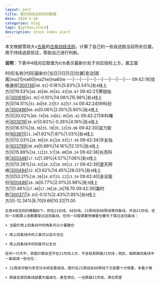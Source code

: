 ```yaml
---
layout: post
title: 股价四线法则实时数据
date: 2020-5-10
categories: blog
tags: [python,stock]
description: stock index alert
---
```



本文根据雪球大v[古泉](https://xueqiu.com/u/7148646888)的[古泉四线法则](https://xueqiu.com/7148646888/130498192)，计算了自己的一些自选股当前所处位置，用于持续追踪验证，帮助自己进行判断。

**说明**：下表中4线对应取值为`红色`表示最新价处于对应指标上方，属正面

时间|名称|代码|最新价|当日|3日|5日|位置|变动|距离|ma21|ma60|ma21w|ma60w
---|---|---|---|---|---|---|---|---
09:42:18|信维通信|[300136](https://xueqiu.com/S/SZ300136)|`48.91`|-0.18%|5.83%|3.54%|处`4`线上方|0|19.53%|`44.45`|`40.95`|`42.43`|`36.67`
09:42:21|寒锐钴业|[300618](https://xueqiu.com/S/SZ300618)|`61.92`|-0.10%|14.08%|15.98%|处`4`线上方|0|14.51%|`51.84`|`50.23`|`57.62`|`57.54`
09:42:24|中科创达|[300496](https://xueqiu.com/S/SZ300496)|`66.69`|0.06%|2.05%|5.60%|处`4`线上方|0|20.02%|`60.74`|`58.54`|`61.05`|`45.42`
09:42:27|中科曙光|[603019](https://xueqiu.com/S/SH603019)|`39.87`|0.83%|-0.28%|4.19%|处`4`线上方|0|16.51%|`38.36`|`35.78`|`35.12`|`29.06`
09:42:30|诺力股份|[603611](https://xueqiu.com/S/SH603611)|`21.34`|1.62%|1.87%|1.03%|处`4`线上方|0|12.03%|`20.99`|`19.01`|`18.93`|`17.56`
09:42:34|华友钴业|[603799](https://xueqiu.com/S/SH603799)|`38.84`|0.88%|14.16%|12.13%|处`4`线上方|0|15.89%|`34.11`|`33.57`|`36.80`|`30.24`
09:42:36|长亮科技|[300348](https://xueqiu.com/S/SZ300348)|`17.52`|1.39%|4.57%|7.08%|处`4`线上方|0|13.26%|`16.43`|`16.22`|`16.59`|`13.17`
09:42:36|盛天网络|[300494](https://xueqiu.com/S/SZ300494)|`22.9`|3.62%|14.45%|28.03%|处`4`线上方|0|53.21%|`16.56`|`14.87`|`15.12`|`13.54`
09:42:40|金证股份|[600446](https://xueqiu.com/S/SH600446)|`18.38`|0.77%|2.01%|0.98%|处`3`线上方|1|1.46%|`17.40`|`17.30`|`18.26`|19.70
09:42:39|赢时胜|[300377](https://xueqiu.com/S/SZ300377)|`8.63`|-0.12%|2.43%|1.85%|处`0`线上方|0|-12.34%|8.70|9.66|10.32|11.00

```
古泉4线法则的精髓如下。抓住21日线、60日线、21周线及60周线等四条线，外加21月线，任何一只股票上涨都要穿过这四条线，任何一只股票要想爆雷也要先下穿过这四条线：

+ 当股价爬上四条线中的两条可以少量建仓

+ 爬上四条线中的三条可以加大仓位

+ 爬上四条线中的四条可以全仓

任何一只大牛，其股价都会坚守在21月线上方，不会轻易跌破21月线；相反，每跌破四条线中一条就减一些仓位：

+ 21周线可做为多空分水岭及警戒线，股价在21周线及60周线下方就要十分慎重，多看少做

+ 跌破全部四条线就要大幅减仓，甚至清仓，一旦跌破21月线，清仓观望
```